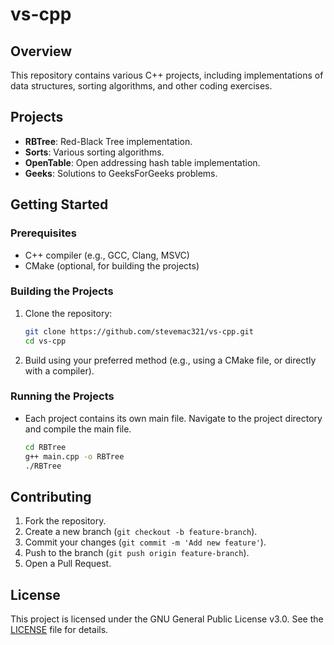 # vs-cpp

## Overview

This repository contains various C++ projects, including implementations of data structures, sorting algorithms, and other coding exercises.

## Projects

- **RBTree**: Red-Black Tree implementation.
- **Sorts**: Various sorting algorithms.
- **OpenTable**: Open addressing hash table implementation.
- **Geeks**: Solutions to GeeksForGeeks problems.

## Getting Started

### Prerequisites

- C++ compiler (e.g., GCC, Clang, MSVC)
- CMake (optional, for building the projects)

### Building the Projects

1. Clone the repository:
    ```sh
    git clone https://github.com/stevemac321/vs-cpp.git
    cd vs-cpp
    ```

2. Build using your preferred method (e.g., using a CMake file, or directly with a compiler).

### Running the Projects

- Each project contains its own main file. Navigate to the project directory and compile the main file.
    ```sh
    cd RBTree
    g++ main.cpp -o RBTree
    ./RBTree
    ```

## Contributing

1. Fork the repository.
2. Create a new branch (`git checkout -b feature-branch`).
3. Commit your changes (`git commit -m 'Add new feature'`).
4. Push to the branch (`git push origin feature-branch`).
5. Open a Pull Request.

## License

This project is licensed under the GNU General Public License v3.0. See the [LICENSE](LICENSE) file for details.
